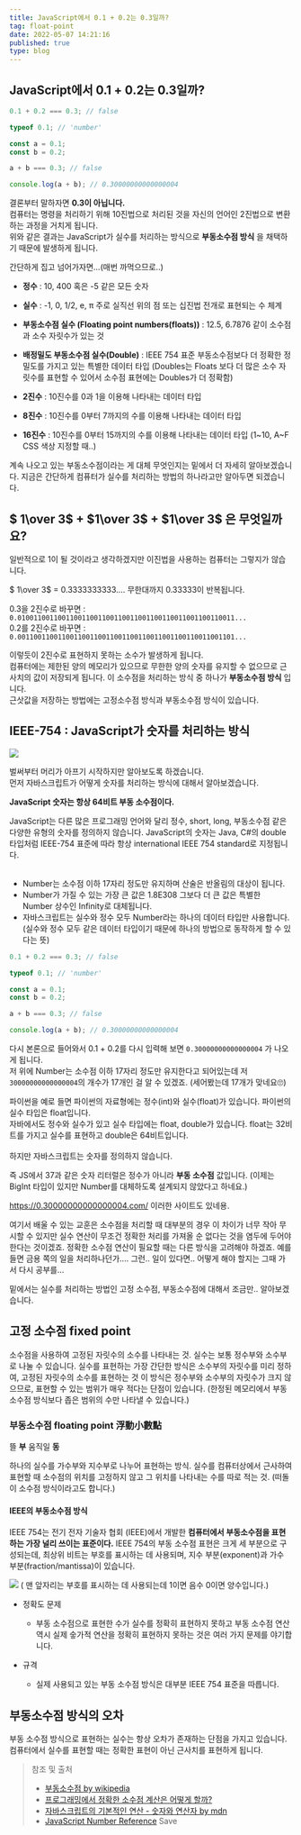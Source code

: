 ```yaml
---
title: JavaScript에서 0.1 + 0.2는 0.3일까?
tag: float-point
date: 2022-05-07 14:21:16
published: true
type: blog
---
```


## JavaScript에서 0.1 + 0.2는 0.3일까?

```js
0.1 + 0.2 === 0.3; // false

typeof 0.1; // 'number'

const a = 0.1;
const b = 0.2;

a + b === 0.3; // false

console.log(a + b); // 0.30000000000000004
```

결론부터 말하자면 **0.3이 아닙니다.**  
컴퓨터는 명령을 처리하기 위해 10진법으로 처리된 것을 자신의 언어인 2진법으로 변환하는 과정을 거치게 됩니다.  
위와 같은 결과는 JavaScript가 실수를 처리하는 방식으로 **부동소수점 방식** 을 채택하기 때문에 발생하게 됩니다.

간단하게 집고 넘어가자면...(매번 까먹으므로..)

- **정수** : 10, 400 혹은 -5 같은 모든 숫자
- **실수** : -1, 0, 1/2, e, π 주로 실직선 위의 점 또는 십진법 전개로 표현되는 수 체계
- **부동소수점 실수 (Floating point numbers(floats))** : 12.5, 6.7876 같이 소수점과 소수 자릿수가 있는 것
- **배정밀도 부동소수점 실수(Double)** : IEEE 754 표준 부동소수점보다 더 정확한 정밀도를 가지고 있는 특별한 데이터 타입
  (Doubles는 Floats 보다 더 많은 소수 자릿수를 표현할 수 있어서 소수점 표현에는 Doubles가 더 정확함)

- **2진수** : 10진수를 0과 1을 이용해 나타내는 데이터 타입
- **8진수** : 10진수를 0부터 7까지의 수를 이용해 나타내는 데이터 타입
- **16진수** : 10진수를 0부터 15까지의 수를 이용해 나타내는 데이터 타입 (1~10, A~F CSS 색상 지정할 때..)

계속 나오고 있는 부동소수점이라는 게 대체 무엇인지는 밑에서 더 자세히 알아보겠습니다. 지금은 간단하게 컴퓨터가 실수를 처리하는 방법의 하나라고만 알아두면 되겠습니다.

## $ 1\over 3$ + $1\over 3$ + $1\over 3$ 은 무엇일까요?

일반적으로 1이 될 것이라고 생각하겠지만 이진법을 사용하는 컴퓨터는 그렇지가 않습니다.

$ 1\over 3$ = 0.3333333333.... 무한대까지 0.33333이 반복됩니다.

0.3을 2진수로 바꾸면 : `0.010011001100110011001100110011001100110011001100110011...`  
0.2를 2진수로 바꾸면 : `0.001100110011001100110011001100110011001100110011001101...`

이렇듯이 2진수로 표현하지 못하는 소수가 발생하게 됩니다.  
컴퓨터에는 제한된 양의 메모리가 있으므로 무한한 양의 숫자를 유지할 수 없으므로 근사치의 값이 저장되게 됩니다. 이 소수점을 처리하는 방식 중 하나가 **부동소수점 방식** 입니다.  
근삿값을 저장하는 방법에는 고정소수점 방식과 부동소수점 방식이 있습니다.

## IEEE-754 : JavaScript가 숫자를 처리하는 방식

<img src="https://media4.giphy.com/media/WRQBXSCnEFJIuxktnw/giphy.gif?cid=790b7611dba86eba46419305033df80ca327b0d1889a37b0&rid=giphy.gif&ct=g">

벌써부터 머리가 아프기 시작하지만 알아보도록 하겠습니다.  
먼저 자바스크립트가 어떻게 숫자를 처리하는 방식에 대해서 알아보겠습니다.

**JavaScript 숫자는 항상 64비트 부동 소수점이다.**

JavaScript는 다른 많은 프로그래밍 언어와 달리 정수, short, long, 부동소수점 같은 다양한 유형의 숫자를 정의하지 않습니다.
JavaScript의 숫자는 Java, C#의 double 타입처럼 IEEE-754 표준에 따라 항상 international IEEE 754 standard로 지정됩니다.
<br><br>

- Number는 소수점 이하 17자리 정도만 유지하며 산술은 반올림의 대상이 됩니다.
- Number가 가질 수 있는 가장 큰 값은 1.8E308 그보다 더 큰 값은 특별한 Number 상수인 Infinity로 대체됩니다.
- 자바스크립트는 실수와 정수 모두 Number라는 하나의 데이터 타입만 사용합니다. (실수와 정수 모두 같은 데이터 타입이기 때문에 하나의 방법으로 동작하게 할 수 있다는 뜻)

```js
0.1 + 0.2 === 0.3; // false

typeof 0.1; // 'number'

const a = 0.1;
const b = 0.2;

a + b === 0.3; // false

console.log(a + b); // 0.30000000000000004
```

다시 본론으로 들어와서 0.1 + 0.2를 다시 입력해 보면 `0.30000000000000004` 가 나오게 됩니다.  
저 위에 Number는 소수점 이하 17자리 정도만 유지한다고 되어있는데 저 `30000000000000004`의 개수가 17개인 걸 알 수 있겠죠. (세어봤는데 17개가 맞네요🙄)

파이썬을 예로 들면 파이썬의 자료형에는 정수(int)와 실수(float)가 있습니다. 파이썬의 실수 타입은 float입니다.  
자바에서도 정수와 실수가 있고 실수 타입에는 float, double가 있습니다. float는 32비트를 가지고 실수를 표현하고 double은 64비트입니다.  
<br>
하지만 자바스크립트는 숫자를 정의하지 않습니다.

즉 JS에서 37과 같은 숫자 리터럴은 정수가 아니라 **부동 소수점** 값입니다. (이제는 BigInt 타입이 있지만 Number를 대체하도록 설계되지 않았다고 하네요.)

<https://0.30000000000000004.com/> 이러한 사이트도 있네용.

여기서 배울 수 있는 교훈은
소수점을 처리할 때 대부분의 경우 이 차이가 너무 작아 무시할 수 있지만 실수 연산이 무조건 정확한 처리를 가져올 순 없다는 것을 염두에 두어야 한다는 것이겠죠.
정확한 소수점 연산이 필요할 때는 다른 방식을 고려해야 하겠죠. 예를 들면 금용 쪽의 일을 처리하나던가.... 그런.. 일이 있다면.. 어떻게 해야 할지는 그때 가서 다시 공부를...

밑에서는 실수를 처리하는 방법인 고정 소수점, 부동소수점에 대해서 조금만.. 알아보겠습니다.

## 고정 소수점 fixed point

소수점을 사용하여 고정된 자릿수의 소수를 나타내는 것.
실수는 보통 정수부와 소수부로 나눌 수 있습니다. 실수를 표현하는 가장 간단한 방식은 소수부의 자릿수를 미리 정하여, 고정된 자릿수의 소수를 표현하는 것
이 방식은 정수부와 소수부의 자릿수가 크지 않으므로, 표현할 수 있는 범위가 매우 적다는 단점이 있습니다. (한정된 메모리에서 부동소수점 방식보다 좁은 범위의 수만 나타낼 수 있습니다.)

### 부동소수점 floating point 浮動小數點

뜰 **부**
움직일 **동**

하나의 실수를 가수부와 지수부로 나누어 표현하는 방식.
실수를 컴퓨터상에서 근사하여 표현할 때 소수점의 위치를 고정하지 않고 그 위치를 나타내는 수를 따로 적는 것. (떠돌이 소수점 방식이라고도 합니다.)

#### IEEE의 부동소수점 방식

IEEE 754는 전기 전자 기술자 협회 (IEEE)에서 개발한 **컴퓨터에서 부동소수점을 표현하는 가장 널리 쓰이는 표준이다.**
IEEE 754의 부동 소수점 표현은 크게 세 부분으로 구성되는데, 최상위 비트는 부호를 표시하는 데 사용되며, 지수 부분(exponent)과 가수 부분(fraction/mantissa)이 있습니다.

<a href = "https://commons.wikimedia.org/wiki/File:General_floating_point_ko.svg" target = "_blank">
<img src = "https://upload.wikimedia.org/wikipedia/commons/thumb/8/88/General_floating_point_ko.svg/750px-General_floating_point_ko.svg.png?20130725074047"></a>
( 맨 앞자리는 부호를 표시하는 데 사용되는데 1이면 음수 0이면 양수입니다.)

- 정확도 문제

  - 부동 소수점으로 표현한 수가 실수를 정확히 표현하지 못하고 부동 소수점 연산 역시 실제 숳가적 연산을 정확히 표현하지 못하는 것은 여러 가지 문제를 야기합니다.

- 규격
  - 실제 사용되고 있는 부동 소수점 방식은 대부분 IEEE 754 표준을 따릅니다.

## 부동소수점 방식의 오차

부동 소수점 방식으로 표현하는 실수는 항상 오차가 존재하는 단점을 가지고 있습니다. 컴퓨터에서 실수를 표현할 때는 정확한 표현이 아닌 근사치를 표현하게 됩니다.

> 참조 및 출처
>
> - [부동소수점 by wikipedia](https://ko.wikipedia.org/wiki/%EB%B6%80%EB%8F%99%EC%86%8C%EC%88%98%EC%A0%90#IEEE%EC%9D%98_%EB%B6%80%EB%8F%99%EC%86%8C%EC%88%98%EC%A0%90_%EB%B0%A9%EC%8B%9D)
> - [프로그래밍에서 정확한 소수점 계산은 어떻게 할까?](https://medium.com/@pranne1224/%ED%94%84%EB%A1%9C%EA%B7%B8%EB%9E%98%EB%B0%8D%EC%97%90%EC%84%9C-%EC%A0%95%ED%99%95%ED%95%9C-%EC%86%8C%EC%88%98%EC%A0%90-%EA%B3%84%EC%82%B0%EC%9D%80-%EC%96%B4%EB%96%BB%EA%B2%8C-%ED%95%A0%EA%B9%8C-2a61fa60e002)
> - [자바스크립트의 기본적인 연산 - 숫자와 연산자 by mdn](https://developer.mozilla.org/ko/docs/Learn/JavaScript/First_steps/Math)
> - [JavaScript Number Reference](https://www.w3schools.com/jsref/jsref_obj_number.asp)
>   Save
